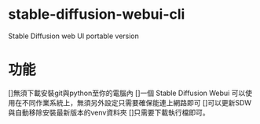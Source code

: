 # stable-diffusion-webui-cli
Stable Diffusion web UI portable version


# 功能
[]無須下載安裝git與python至你的電腦內
[]一個 Stable Diffusion Webui 可以使用在不同作業系統上，無須另外設定只需要確保能連上網路即可
[]可以更新SDW與自動移除安裝最新版本的venv資料夾
[]只需要下載執行檔即可。
